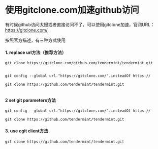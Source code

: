 



# 使用gitclone.com加速github访问



有时候github访问太慢或者直接访问不了，可以使用gitclone加速，官网URL：https://gitclone.com/

按照官方描述，有三种方式使用



#### 1.  replace url方法（推荐方法）

```shell
git clone https://gitclone.com/github.com/tendermint/tendermint.git


git config --global url."https://gitclone.com/".insteadOf https://

git clone https://github.com/tendermint/tendermint.git


```



####  2 set git parameters方法

```shell
git config --global url."https://gitclone.com/".insteadOf https://

git clone https://github.com/tendermint/tendermint.git
```





#### 3. use cgit client方法

```
git clone https://github.com/tendermint/tendermint.git
```


